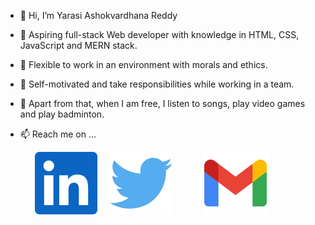 - 👋 Hi, I’m Yarasi Ashokvardhana Reddy

- 🌱 Aspiring full-stack Web developer with knowledge in
  HTML, CSS, JavaScript and MERN stack.

- 👀 Flexible to work
  in an environment with morals and ethics.

- 💞️ Self-motivated
  and take responsibilities while working in a team.

- 👀 Apart from that, when I am free, I listen to songs, play video    games and play badminton.

- 📫 Reach me on ...

<!-- linkdin -->
  &nbsp; &nbsp; &nbsp; &nbsp; &nbsp; &nbsp; [![An old rock in the desert](./images/Linkdin.svg "Shiprock, New Mexico by Beau Rogers")](https://www.linkedin.com/in/yarasi-ashokvardhana-reddy-33b560122/) &nbsp; &nbsp;  [![An old rock in the desert](./images/twitter.svg "Shiprock, New Mexico by Beau Rogers")](https://twitter.com/yavreddy1995) &nbsp; &nbsp; &nbsp; &nbsp; &nbsp; &nbsp; [![An old rock in the desert](./images/gmail.svg "Shiprock, New Mexico by Beau Rogers")](https://accounts.google.com/signin/v2/identifier?service=accountsettings&continue=https%3A%2F%2Fmyaccount.google.com%2F%3Futm_source%3Dsign_in_no_continue%26pli%3D1&ec=GAlAwAE&flowName=GlifWebSignIn&flowEntry=AddSession)


<!---
AshokvardhanaReddy/AshokvardhanaReddy is a ✨ special ✨ repository because its `README.md` (this file) appears on your GitHub profile.
You can click the Preview link to take a look at your changes.
--->
